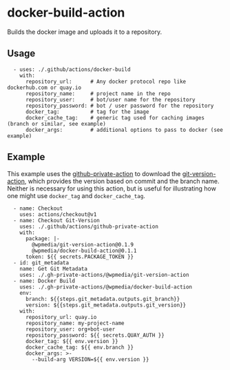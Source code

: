 # docker-build-action

Builds the docker image and uploads it to a repository.

## Usage

      - uses: ./.github/actions/docker-build
        with:
          repository_url:      # Any docker protocol repo like dockerhub.com or quay.io
          repository_name:     # project name in the repo
          repository_user:     # bot/user name for the repository
          repository_password: # bot / user password for the repository
          docker_tag:          # tag for the image
          docker_cache_tag:    # generic tag used for caching images (branch or similar, see example)
          docker_args:         # additional options to pass to docker (see example)

## Example

This example uses the [github-private-action](https://github.com/WPMedia/github-private-action) to download the [git-version-action](https://github.com/WPMedia/git-version-action), which provides the version based on commit and the branch name. Neither is necessary for using this action, but is useful for illustrating how one might use `docker_tag` and `docker_cache_tag`.

      - name: Checkout
        uses: actions/checkout@v1
      - name: Checkout Git-Version
        uses: ./.github/actions/github-private-action
        with:
          package: |-
            @wpmedia/git-version-action@0.1.9
            @wpmedia/docker-build-action@0.1.1
          token: ${{ secrets.PACKAGE_TOKEN }}
      - id: git_metadata
        name: Get Git Metadata
        uses: ./.gh-private-actions/@wpmedia/git-version-action
      - name: Docker Build
        uses: ./.gh-private-actions/@wpmedia/docker-build-action
        env:
          branch: ${{steps.git_metadata.outputs.git_branch}}
          version: ${{steps.git_metadata.outputs.git_version}}
        with:
          repository_url: quay.io
          repository_name: my-project-name
          repository_user: org+bot-user
          repository_password: ${{ secrets.QUAY_AUTH }}
          docker_tag: ${{ env.version }}
          docker_cache_tag: ${{ env.branch }}
          docker_args: >-
            --build-arg VERSION=${{ env.version }}

